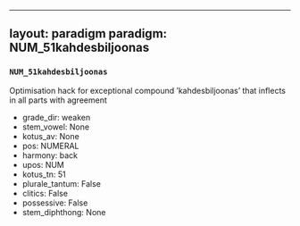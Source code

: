 
---
layout: paradigm
paradigm: NUM_51kahdesbiljoonas
---
### ` NUM_51kahdesbiljoonas `

Optimisation hack for exceptional compound ’kahdesbiljoonas’ that inflects in all parts with agreement
* grade_dir: weaken
* stem_vowel: None
* kotus_av: None
* pos: NUMERAL
* harmony: back
* upos: NUM
* kotus_tn: 51
* plurale_tantum: False
* clitics: False
* possessive: False
* stem_diphthong: None
